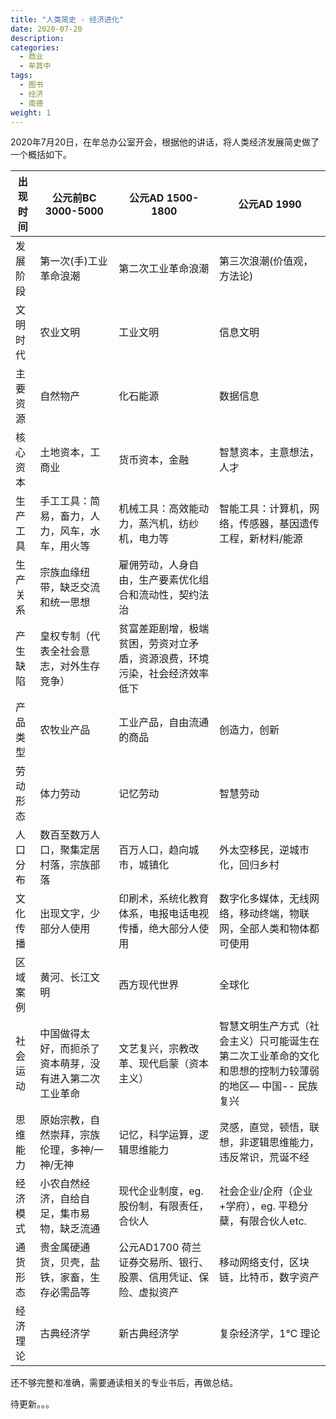 ```yaml
---
title: "人类简史 - 经济进化"
date: 2020-07-20
description:
categories:
  - 商业
  - 牟其中
tags:
  - 图书
  - 经济
  - 南德
weight: 1
---
```


2020年7月20日，在牟总办公室开会，根据他的讲话，将人类经济发展简史做了一个概括如下。

| 出现时间       | 公元前BC 3000-5000         | 公元AD 1500-1800        | 公元AD 1990                     |
|----------------|----------------------------|--------------------------|----------------------------------|
| 发展阶段       | 第一次(手)工业革命浪潮      | 第二次工业革命浪潮       | 第三次浪潮(价值观，方法论)        |
| 文明时代       | 农业文明                    | 工业文明                 | 信息文明                        |
| 主要资源       | 自然物产                    | 化石能源                 | 数据信息                        |
| 核心资本       | 土地资本，工商业            | 货币资本，金融           | 智慧资本，主意想法，人才        |
| 生产工具       | 手工工具：简易，畜力，人力，风车，水车，用火等 | 机械工具：高效能动力，蒸汽机，纺纱机，电力等 | 智能工具：计算机，网络，传感器，基因遗传工程，新材料/能源 |
| 生产关系       | 宗族血缘纽带，缺乏交流和统一思想 | 雇佣劳动，人身自由，生产要素优化组合和流动性，契约法治 |                                 |
| 产生缺陷       | 皇权专制（代表全社会意志，对外生存竞争） | 贫富差距剧增，极端贫困，劳资对立矛盾，资源浪费，环境污染，社会经济效率低下 |                                |
| 产品类型       | 农牧业产品                 | 工业产品，自由流通的商品  | 创造力，创新                    |
| 劳动形态       | 体力劳动                   | 记忆劳动                  | 智慧劳动                        |
| 人口分布       | 数百至数万人口，聚集定居村落，宗族部落 | 百万人口，趋向城市，城镇化  | 外太空移民，逆城市化，回归乡村   |
| 文化传播       | 出现文字，少部分人使用     | 印刷术，系统化教育体系，电报电话电视传播，绝大部分人使用 | 数字化多媒体，无线网络，移动终端，物联网，全部人类和物体都可使用 |
| 区域案例       | 黄河、长江文明             | 西方现代世界              | 全球化                          |
| 社会运动       | 中国做得太好，而扼杀了资本萌芽，没有进入第二次工业革命 | 文艺复兴，宗教改革、现代启蒙（资本主义） | 智慧文明生产方式（社会主义）只可能诞生在第二次工业革命的文化和思想的控制力较薄弱的地区— 中国-- 民族复兴 |
| 思维能力       | 原始宗教，自然崇拜，宗族伦理，多神/一神/无神 | 记忆，科学运算，逻辑思维能力 | 灵感，直觉，顿悟，联想，非逻辑思维能力，违反常识，荒诞不经 |
| 经济模式       | 小农自然经济，自给自足，集市易物，缺乏流通 | 现代企业制度，eg. 股份制，有限责任，合伙人 | 社会企业/企府（企业+学府），eg. 平稳分蘖，有限合伙人etc. |
| 通货形态       | 贵金属硬通货，贝壳，盐铁，家畜，生存必需品等 | 公元AD1700 荷兰证券交易所、银行、股票、信用凭证、保险、虚拟资产 | 移动网络支付，区块链，比特币，数字资产 |
| 经济理论       | 古典经济学                 | 新古典经济学              | 复杂经济学，1℃ 理论             |

还不够完整和准确，需要通读相关的专业书后，再做总结。

待更新。。。